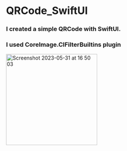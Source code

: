 # QRCode_SwiftUI

### I created a simple QRCode with SwiftUI.
### I used CoreImage.CIFilterBuiltins plugin

<img width="250" alt="Screenshot 2023-05-31 at 16 50 03" src="https://github.com/mbuyukplevne/QRCode_SwiftUI/assets/26140577/d57df131-195d-4f86-9332-9977430c85c8">


